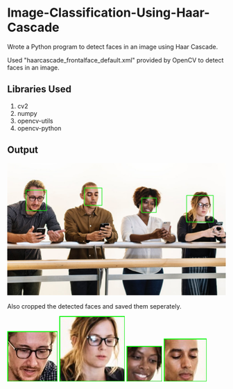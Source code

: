 # Image-Classification-Using-Haar-Cascade
Wrote a Python program to detect faces in an image using Haar Cascade.

Used "haarcascade_frontalface_default.xml" provided by OpenCV to detect faces in an image.

## Libraries Used
1. cv2
2. numpy
3. opencv-utils
4. opencv-python

## Output
![Img](https://github.com/bhavyakaria/Image-Classification-Using-Haar-Cascade/blob/master/faces_detected.jpg)

Also cropped the detected faces and saved them seperately.

![Img](https://github.com/bhavyakaria/Image-Classification-Using-Haar-Cascade/blob/master/116116_faces.jpg)
![Img](https://github.com/bhavyakaria/Image-Classification-Using-Haar-Cascade/blob/master/151151_faces.jpg)
![Img](https://github.com/bhavyakaria/Image-Classification-Using-Haar-Cascade/blob/master/8282_faces.jpg)
![Img](https://github.com/bhavyakaria/Image-Classification-Using-Haar-Cascade/blob/master/9999_faces.jpg)
